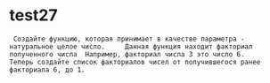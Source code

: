 # test27
     Создайте функцию, которая принимает в качестве параметра - натуральное целое число.     Данная функция находит факториал полученного числа  Например, факториал числа 3 это число 6.      Теперь создайте список факториалов чисел от получившегося ранее факториала 6, до 1.  
